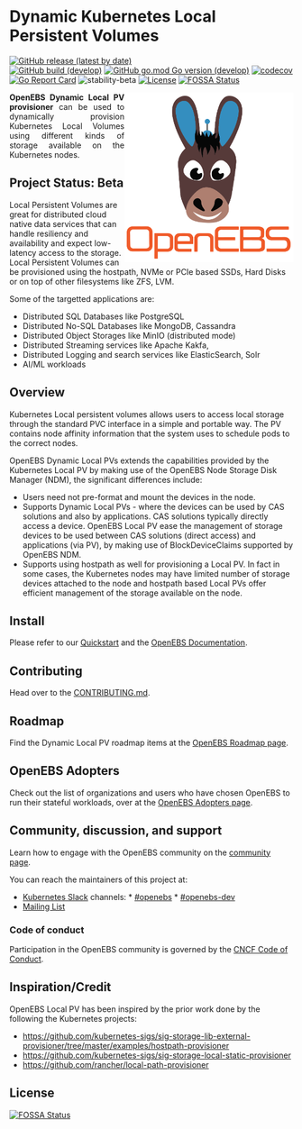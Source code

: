 # Dynamic Kubernetes Local Persistent Volumes
[![GitHub release (latest by date)](https://img.shields.io/github/v/release/openebs/dynamic-localpv-provisioner?color=orange&style=for-the-badge)](https://github.com/openebs/dynamic-localpv-provisioner/blob/develop/docs/quickstart.md)<br>
[![GitHub build (develop)](https://github.com/openebs/dynamic-localpv-provisioner/actions/workflows/build.yml/badge.svg?branch=develop)](https://github.com/openebs/dynamic-localpv-provisioner/actions/workflows/build.yml)
[![GitHub go.mod Go version (develop)](https://img.shields.io/github/go-mod/go-version/openebs/dynamic-localpv-provisioner/develop?style=flat)](https://github.com/openebs/dynamic-localpv-provisioner/blob/develop/go.mod)
[![codecov](https://codecov.io/gh/openebs/dynamic-localpv-provisioner/branch/develop/graph/badge.svg)](https://codecov.io/gh/openebs/dynamic-localpv-provisioner)
[![Go Report Card](https://goreportcard.com/badge/github.com/openebs/maya)](https://goreportcard.com/report/github.com/openebs/maya)
![stability-beta](https://img.shields.io/badge/stability-beta-33bbff.svg)
[![License](https://img.shields.io/badge/License-Apache%202.0-blue.svg)](https://github.com/openebs/dynamic-localpv-provisioner/blob/develop/LICENSE)
[![FOSSA Status](https://app.fossa.com/api/projects/git%2Bgithub.com%2Fopenebs%2Fdynamic-localpv-provisioner.svg?type=shield)](https://app.fossa.com/projects/git%2Bgithub.com%2Fopenebs%2Fdynamic-localpv-provisioner?ref=badge_shield)


<img width="300" align="right" alt="OpenEBS Logo" src="https://raw.githubusercontent.com/cncf/artwork/master/projects/openebs/stacked/color/openebs-stacked-color.png" xmlns="http://www.w3.org/1999/html">

<p align="justify">
<strong>OpenEBS Dynamic Local PV provisioner</strong> can be used to dynamically provision 
Kubernetes Local Volumes using different kinds of storage available on the Kubernetes nodes. 
<br>
</p>

## Project Status: Beta

Local Persistent Volumes are great for distributed cloud native data services that can handle resiliency and availability and expect low-latency access to the storage. Local Persistent Volumes can be provisioned using the hostpath, NVMe or PCIe based SSDs, Hard Disks or on top of other filesystems like ZFS, LVM. 

Some of the targetted applications are:
- Distributed SQL Databases like PostgreSQL
- Distributed No-SQL Databases like MongoDB, Cassandra
- Distributed Object Storages like MinIO (distributed mode)
- Distributed Streaming services like Apache Kakfa, 
- Distributed Logging and search services like ElasticSearch, Solr
- AI/ML workloads

## Overview 

Kubernetes Local persistent volumes allows users to access local storage through the
standard PVC interface in a simple and portable way.  The PV contains node
affinity information that the system uses to schedule pods to the correct
nodes.

OpenEBS Dynamic Local PVs extends the capabilities provided by the Kubernetes Local PV
by making use of the OpenEBS Node Storage Disk Manager (NDM), the significant
differences include:
- Users need not pre-format and mount the devices in the node.
- Supports Dynamic Local PVs - where the devices can be used by CAS solutions
  and also by applications. CAS solutions typically directly access a device.
  OpenEBS Local PV ease the management of storage devices to be used between
  CAS solutions (direct access) and applications (via PV), by making use of
  BlockDeviceClaims supported by OpenEBS NDM.
- Supports using hostpath as well for provisioning a Local PV. In fact in some
  cases, the Kubernetes nodes may have limited number of storage devices
  attached to the node and hostpath based Local PVs offer efficient management
  of the storage available on the node.

## Install

Please refer to our [Quickstart](https://github.com/openebs/dynamic-localpv-provisioner/blob/develop/docs/quickstart.md) and the [OpenEBS Documentation](http://docs.openebs.io/).

## Contributing

Head over to the [CONTRIBUTING.md](./CONTRIBUTING.md).

## Roadmap

Find the Dynamic Local PV roadmap items at the [OpenEBS Roadmap page](https://github.com/openebs/openebs/blob/master/ROADMAP.md#dynamic-local-pvs).

## OpenEBS Adopters

Check out the list of organizations and users who have chosen OpenEBS to run their stateful workloads, over at the [OpenEBS Adopters page](https://github.com/openebs/openebs/blob/master/ADOPTERS.md).

## Community, discussion, and support

Learn how to engage with the OpenEBS community on the [community page](https://github.com/openebs/openebs/tree/master/community).

You can reach the maintainers of this project at:

- [Kubernetes Slack](http://slack.k8s.io/) channels: 
      * [#openebs](https://kubernetes.slack.com/messages/openebs/)
      * [#openebs-dev](https://kubernetes.slack.com/messages/openebs-dev/)
- [Mailing List](https://lists.cncf.io/g/cncf-openebs-users)

### Code of conduct

Participation in the OpenEBS community is governed by the [CNCF Code of Conduct](CODE-OF-CONDUCT.md).

## Inspiration/Credit

OpenEBS Local PV has been inspired by the prior work done by the following the Kubernetes projects:
- https://github.com/kubernetes-sigs/sig-storage-lib-external-provisioner/tree/master/examples/hostpath-provisioner
- https://github.com/kubernetes-sigs/sig-storage-local-static-provisioner
- https://github.com/rancher/local-path-provisioner


## License
[![FOSSA Status](https://app.fossa.com/api/projects/git%2Bgithub.com%2Fopenebs%2Fdynamic-localpv-provisioner.svg?type=large)](https://app.fossa.com/projects/git%2Bgithub.com%2Fopenebs%2Fdynamic-localpv-provisioner?ref=badge_large)
